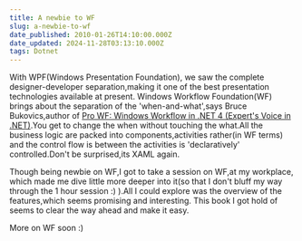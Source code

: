 ```yaml
---
title: A newbie to WF
slug: a-newbie-to-wf
date_published: 2010-01-26T14:10:00.000Z
date_updated: 2024-11-28T03:13:10.000Z
tags: Dotnet
---
```


With WPF(Windows Presentation Foundation), we saw the complete designer-developer separation,making it one of the best presentation technologies available at present.
Windows Workflow Foundation(WF) brings about the separation of the 'when-and-what',says Bruce Bukovics,author of [Pro WF: Windows Workflow in .NET 4 (Expert's Voice in .NET)](http://www.amazon.com/gp/product/1430227214/ref=as_li_qf_sp_asin_tl?ie=UTF8&amp;camp=1789&amp;creative=9325&amp;creativeASIN=1430227214&amp;linkCode=as2&amp;tag=rahulpnath-20).You get to change the when without touching the what.All the business logic are packed into components,activities rather(in WF terms) and the control flow is between the activities is 'declaratively' controlled.Don't be surprised,its XAML again.

Though being newbie on WF,I got to take a session on WF,at my workplace, which made me dive little more deeper into it(so that I don't bluff my way through the 1 hour session :) ).All I could explore was the overview of the features,which seems promising and interesting.
This book I got hold of seems to clear the way ahead and make it easy.

More on WF soon :)
